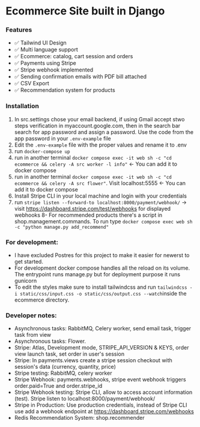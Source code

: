 # Ecommerce Site built in Django


### Features
- ✅ Tailwind UI Design
- ✅ Multi language support
- ✅ Ecommerce: catalog, cart session and orders
- ✅ Payments using Stripe
- ✅ Stripe webhook implemented
- ✅ Sending confirmation emails with PDF bill attached
- ✅ CSV Export
- ✅ Recommendation system for products



### Installation
1. In src.settings chose your email backend, if using Gmail accept stwo steps verification in myaccount.google.com, then in the search bar search for app password and assign a password. Use the code from the app password in your `.env-example` file
2. Edit the `.env-example` file with the proper values and rename it to .env
3. run `docker-compose up`
4. run in another terminal `docker compose exec -it web sh -c "cd ecommerce && celery -A src worker -l info"` <- You can add it to docker compose
5. run in another terminal `docker compose exec -it web sh -c "cd ecommerce && celery -A src flower"`. Visit localhost:5555 <- You can add it to docker compose
6. Install Stripe CLI in your local machine and login with your credentials
7. run `stripe listen --forward-to localhost:8000/payment/webhook/`  -> visit https://dashboard.stripe.com/test/webhooks for displayed webhooks
8- For recommended products there's a script in shop.management.commands. To run type `docker compose exec web sh -c "python manage.py add_recommend"`

### For development:
- I have excluded Postres for this project to make it easier for newerst to get started.
- For development docker compose handles all the reload on its volume. The entrypoint runs manage.py but for deployment purpose it runs gunicorn
- To edit the styles make sure to install tailwindcss and run `tailwindcss -i static/css/input.css -o static/css/output.css --watch`inside the ecommerce directory.



### Developer notes:
- Asynchronous tasks: RabbitMQ, Celery worker, send email task, trigger task from view
- Asynchronous tasks: Flower. 
- Stripe: Atlas, Development mode, STRIPE_API_VERSION & KEYS, order view launch task, set order in user's session
- Stripe: In payments.views create a stripe session checkout with session's data (currency, quantity, price)
- Stripe testing: RabbitMQ, celery worker
- Stripe Webhook: payments.webhooks, stripe event webhook triggers order.paid=True and order.stripe_id
- Stripe Webhook testing: Stripe CLI, allow to access account information (test). Stripe listen to localhost:8000/payment/webhook/ 
- Stripe in Production: Use production credentials, instead of Stripe CLI use add a webhook endpoint at https://dashboard.stripe.com/webhooks 
- Redis Recommendation System: shop.recommender
